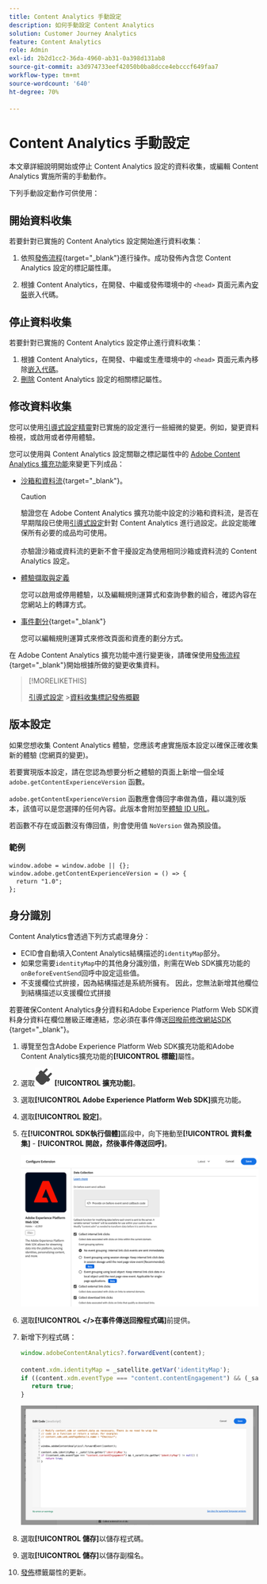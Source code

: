 ```yaml
---
title: Content Analytics 手動設定
description: 如何手動設定 Content Analytics
solution: Customer Journey Analytics
feature: Content Analytics
role: Admin
exl-id: 2b2d1cc2-36da-4960-ab31-0a398d131ab8
source-git-commit: a3d974733eef42050b0ba8dcce4ebcccf649faa7
workflow-type: tm+mt
source-wordcount: '640'
ht-degree: 70%

---
```


# Content Analytics 手動設定

本文章詳細說明開始或停止 Content Analytics 設定的資料收集，或編輯 Content Analytics 實施所需的手動動作。

下列手動設定動作可供使用：

## 開始資料收集

若要針對已實施的 Content Analytics 設定開始進行資料收集：

1. 依照[發佈流程](https://experienceleague.adobe.com/zh-hant/docs/experience-platform/tags/publish/overview){target="_blank"}進行操作。成功發佈內含您 Content Analytics 設定的標記屬性庫。

1. 根據 Content Analytics，在開發、中繼或發佈環境中的 `<head>` 頁面元素內[安裝](https://experienceleague.adobe.com/zh-hant/docs/experience-platform/tags/publish/environments/environments#installation)嵌入代碼。


## 停止資料收集

若要針對已實施的 Content Analytics 設定停止進行資料收集：

1. 根據 Content Analytics，在開發、中繼或生產環境中的 `<head>` 頁面元素內移除[嵌入代碼](https://experienceleague.adobe.com/zh-hant/docs/experience-platform/tags/publish/environments/environments)。
1. [刪除](https://experienceleague.adobe.com/zh-hant/docs/experience-platform/tags/publish/overview) Content Analytics 設定的相關標記屬性。



## 修改資料收集

您可以使用[引導式設定精靈](guided.md)對已實施的設定進行一些細微的變更。例如，變更資料檢視，或啟用或者停用體驗。

您可以使用與 Content Analytics 設定關聯之標記屬性中的 [Adobe Content Analytics 擴充功能](https://experienceleague.adobe.com/zh-hant/docs/experience-platform/tags/extensions/client/content-analytics/overview)來變更下列成品：

* [沙箱和資料流](https://experienceleague.adobe.com/zh-hant/docs/experience-platform/tags/extensions/client/content-analytics/overview#configure-datastreams){target="_blank"}。

  >[!CAUTION]
  >
  >驗證您在 Adobe Content Analytics 擴充功能中設定的沙箱和資料流，是否在早期階段已使用[引導式設定](guided.md)針對 Content Analytics 進行過設定。此設定能確保所有必要的成品均可使用。<br/><br/>亦驗證沙箱或資料流的更新不會干擾設定為使用相同沙箱或資料流的 Content Analytics 設定。
  >

* [體驗擷取與定義](https://experienceleague.adobe.com/zh-hant/docs/experience-platform/tags/extensions/client/content-analytics/overview?lang=en#configure-experience-capture-and-definition)

  您可以啟用或停用體驗，以及編輯規則運算式和查詢參數的組合，確認內容在您網站上的轉譯方式。

* [事件劃分](https://experienceleague.adobe.com/zh-hant/docs/experience-platform/tags/extensions/client/content-analytics/overview#configure-event-segmenting){target="_blank"}

  您可以編輯規則運算式來修改頁面和資產的劃分方式。


在 Adobe Content Analytics 擴充功能中進行變更後，請確保使用[發佈流程](https://experienceleague.adobe.com/zh-hant/docs/experience-platform/tags/publish/overview){target="_blank"}開始根據所做的變更收集資料。



>[!MORELIKETHIS]
>
>[引導式設定](guided.md)
>&#x200B;>[資料收集標記發佈概觀](https://experienceleague.adobe.com/zh-hant/docs/experience-platform/tags/publish/overview)
>


## 版本設定

如果您想收集 Content Analytics 體驗，您應該考慮實施版本設定以確保正確收集新的體驗 (您網頁的變更)。

若要實現版本設定，請在您認為想要分析之體驗的頁面上新增一個全域 `adobe.getContentExperienceVersion` 函數。

`adobe.getContentExperienceVersion` 函數應會傳回字串做為值，藉以識別版本，該值可以是您選擇的任何內容。此版本會附加至[體驗 ID URL](/help/content-analytics/report/components.md#experience-metadata)。

若函數不存在或函數沒有傳回值，則會使用值 `NoVersion` 做為預設值。

### 範例

```
window.adobe = window.adobe || {};
window.adobe.getContentExperienceVersion = () => {
  return "1.0";
};
```

## 身分識別

Content Analytics會透過下列方式處理身分：

* ECID會自動填入Content Analytics結構描述的`identityMap`部分。
* 如果您需要`identityMap`中的其他身分識別值，則需在Web SDK擴充功能的`onBeforeEventSend`回呼中設定這些值。
* 不支援欄位式拚接，因為結構描述是系統所擁有。 因此，您無法新增其他欄位到結構描述以支援欄位式拼接


若要確保Content Analytics身分資料和Adobe Experience Platform Web SDK資料身分資料在欄位層級正確連結，您必須在事件傳送[回撥前修改網站SDK &#x200B;](https://experienceleague.adobe.com/en/docs/experience-platform/web-sdk/commands/configure/onbeforeeventsend){target="_blank"}。

1. 導覽至包含Adobe Experience Platform Web SDK擴充功能和Adobe Content Analytics擴充功能的&#x200B;**[!UICONTROL 標籤]**&#x200B;屬性。
1. 選取![外掛程式](/help/assets/icons/Plug.svg) **[!UICONTROL 擴充功能]**。
1. 選取&#x200B;**[!UICONTROL Adobe Experience Platform Web SDK]**&#x200B;擴充功能。
1. 選取&#x200B;**[!UICONTROL 設定]**。
1. 在&#x200B;**[!UICONTROL SDK執行個體]**&#x200B;區段中，向下捲動至&#x200B;**[!UICONTROL 資料彙集]** - **[!UICONTROL 開啟，然後事件傳送回呼]**。

   ![在事件傳送回撥之前](/help/content-analytics/assets/onbeforeeventsendcallback.png)

1. 選取&#x200B;**[!UICONTROL &lt;/>在事件傳送回撥程式碼]**&#x200B;前提供。
1. 新增下列程式碼：

   ```javascript
   window.adobeContentAnalytics?.forwardEvent(content);
   
   content.xdm.identityMap = _satellite.getVar('identityMap');
   if ((content.xdm.eventType === "content.contentEngagement") && (_satellite.getVar('identityMap') != null)) {
      return true;
   }
   ```

   ![在事件傳送回撥之前](/help/content-analytics/assets/onbeforeeventsendcallbackcode.png)

1. 選取&#x200B;**[!UICONTROL 儲存]**&#x200B;以儲存程式碼。
1. 選取&#x200B;**[!UICONTROL 儲存]**&#x200B;以儲存副檔名。
1. [發佈](https://experienceleague.adobe.com/zh-hant/docs/experience-platform/tags/publish/overview)標籤屬性的更新。





